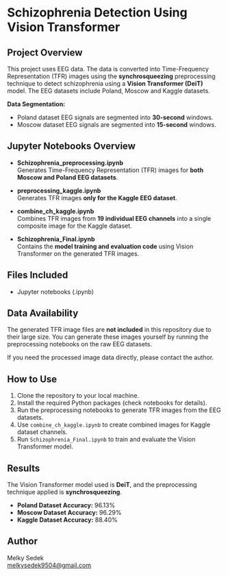 # Schizophrenia Detection Using Vision Transformer

## Project Overview
This project uses EEG data. The data is converted into Time-Frequency Representation (TFR) images using the **synchrosqueezing** preprocessing technique to detect schizophrenia using a **Vision Transformer (DeiT)** model. The EEG datasets include Poland, Moscow and Kaggle datasets.

**Data Segmentation:**  
- Poland dataset EEG signals are segmented into **30-second** windows.  
- Moscow dataset EEG signals are segmented into **15-second** windows.  

## Jupyter Notebooks Overview

- **Schizophrenia_preprocessing.ipynb**  
  Generates Time-Frequency Representation (TFR) images for **both Moscow and Poland EEG datasets**.

- **preprocessing_kaggle.ipynb**  
  Generates TFR images **only for the Kaggle EEG dataset**.

- **combine_ch_kaggle.ipynb**  
  Combines TFR images from **19 individual EEG channels** into a single composite image for the Kaggle dataset.

- **Schizophrenia_Final.ipynb**  
  Contains the **model training and evaluation code** using Vision Transformer on the generated TFR images.

## Files Included
- Jupyter notebooks (.ipynb)  

## Data Availability
The generated TFR image files are **not included** in this repository due to their large size. You can generate these images yourself by running the preprocessing notebooks on the raw EEG datasets.

If you need the processed image data directly, please contact the author.

## How to Use
1. Clone the repository to your local machine.  
2. Install the required Python packages (check notebooks for details).  
3. Run the preprocessing notebooks to generate TFR images from the EEG datasets.  
4. Use `combine_ch_kaggle.ipynb` to create combined images for Kaggle dataset channels.  
5. Run `Schizophrenia_Final.ipynb` to train and evaluate the Vision Transformer model.  

## Results
The Vision Transformer model used is **DeiT**, and the preprocessing technique applied is **synchrosqueezing**.

- **Poland Dataset Accuracy:** 96.13%  
- **Moscow Dataset Accuracy:** 96.29%  
- **Kaggle Dataset Accuracy:** 88.40%  

## Author
Melky Sedek  
melkysedek9504@gmail.com
